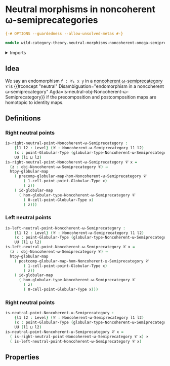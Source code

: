 # Neutral morphisms in noncoherent ω-semiprecategories

```agda
{-# OPTIONS --guardedness --allow-unsolved-metas #-}

module wild-category-theory.neutral-morphisms-noncoherent-omega-semiprecategories where
```

<details><summary>Imports</summary>

```agda
open import foundation.cartesian-product-types
open import foundation.dependent-pair-types
open import foundation.identity-types
open import foundation.universe-levels

open import globular-types.binary-globular-maps
open import globular-types.composition-structure-globular-types
open import globular-types.globular-equivalences
open import globular-types.globular-maps
open import globular-types.globular-types
open import globular-types.homotopies-globular-maps
open import globular-types.points-globular-types

open import wild-category-theory.maps-noncoherent-omega-semiprecategories
open import wild-category-theory.noncoherent-omega-semiprecategories
open import wild-category-theory.postcomposition-morphisms-noncoherent-omega-semiprecategories
open import wild-category-theory.precomposition-morphisms-noncoherent-omega-semiprecategories
```

</details>

## Idea

We say an endomorphism `f : 𝒞₁ x y` in a
[noncoherent ω-semiprecategory](wild-category-theory.noncoherent-omega-semiprecategories.md)
`𝒞` is
{{#concept "neutral" Disambiguation="endomorphism in a noncoherent ω-semiprecategory" Agda=is-neutral-obj-Noncoherent-ω-Semiprecategory}}
if the precomposition and postcomposition maps are homotopic to identity maps.

## Definitions

### Right neutral points

```agda
is-right-neutral-point-Noncoherent-ω-Semiprecategory :
    {l1 l2 : Level} (𝒞 : Noncoherent-ω-Semiprecategory l1 l2)
    (x : point-Globular-Type (globular-type-Noncoherent-ω-Semiprecategory 𝒞)) →
    UU (l1 ⊔ l2)
is-right-neutral-point-Noncoherent-ω-Semiprecategory 𝒞 x =
  (z : obj-Noncoherent-ω-Semiprecategory 𝒞) →
  htpy-globular-map
    ( precomp-globular-map-hom-Noncoherent-ω-Semiprecategory 𝒞
        ( 1-cell-point-point-Globular-Type x)
        ( z))
    ( id-globular-map
      ( hom-globular-type-Noncoherent-ω-Semiprecategory 𝒞
        ( 0-cell-point-Globular-Type x)
        ( z)))
```

### Left neutral points

```agda
is-left-neutral-point-Noncoherent-ω-Semiprecategory :
    {l1 l2 : Level} (𝒞 : Noncoherent-ω-Semiprecategory l1 l2)
    (x : point-Globular-Type (globular-type-Noncoherent-ω-Semiprecategory 𝒞)) →
    UU (l1 ⊔ l2)
is-left-neutral-point-Noncoherent-ω-Semiprecategory 𝒞 x =
  (z : obj-Noncoherent-ω-Semiprecategory 𝒞) →
  htpy-globular-map
    ( postcomp-globular-map-hom-Noncoherent-ω-Semiprecategory 𝒞
        ( 1-cell-point-point-Globular-Type x)
        ( z))
    ( id-globular-map
      ( hom-globular-type-Noncoherent-ω-Semiprecategory 𝒞
        ( z)
        ( 0-cell-point-Globular-Type x)))
```

### Right neutral points

```agda
is-neutral-point-Noncoherent-ω-Semiprecategory :
    {l1 l2 : Level} (𝒞 : Noncoherent-ω-Semiprecategory l1 l2)
    (x : point-Globular-Type (globular-type-Noncoherent-ω-Semiprecategory 𝒞)) →
    UU (l1 ⊔ l2)
is-neutral-point-Noncoherent-ω-Semiprecategory 𝒞 x =
  ( is-right-neutral-point-Noncoherent-ω-Semiprecategory 𝒞 x) ×
  ( is-left-neutral-point-Noncoherent-ω-Semiprecategory 𝒞 x)
```

## Properties
